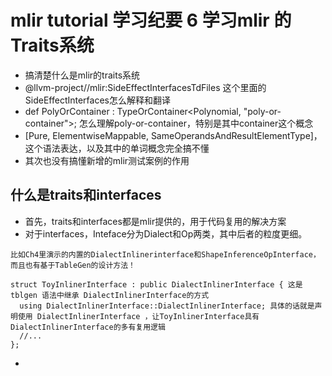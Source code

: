 # mlir tutorial 学习纪要 6 学习mlir 的Traits系统
- 搞清楚什么是mlir的traits系统
- @llvm-project//mlir:SideEffectInterfacesTdFiles 这个里面的SideEffectInterfaces怎么解释和翻译
- def PolyOrContainer : TypeOrContainer<Polynomial, "poly-or-container">; 怎么理解poly-or-container，特别是其中container这个概念
- [Pure, ElementwiseMappable, SameOperandsAndResultElementType]，这个语法表达，以及其中的单词概念完全搞不懂
- 其次也没有搞懂新增的mlir测试案例的作用

## 什么是traits和interfaces
- 首先，traits和interfaces都是mlir提供的，用于代码复用的解决方案
- 对于interfaces，Inteface分为Dialect和Op两类，其中后者的粒度更细。
```
比如Ch4里演示的内置的DialectInlinerinterface和ShapeInferenceOpInterface，而且也有基于TableGen的设计方法！

struct ToyInlinerInterface : public DialectInlinerInterface { 这是tblgen 语法中继承 DialectInlinerInterface的方式
  using DialectInlinerInterface::DialectInlinerInterface; 具体的话就是声明使用 DialectInlinerInterface ，让ToyInlinerInterface具有DialectInlinerInterface的多有复用逻辑
  //...
};
```
- 
